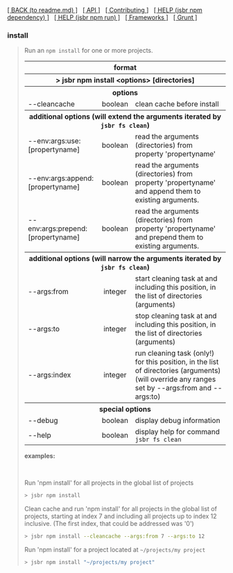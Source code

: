 [[ BACK (to readme.md) ]](../README.md) &nbsp; [[ API ]](api.index.md) &nbsp;
[[ Contributing ]](contributing.md) &nbsp;
[[ HELP (jsbr npm dependency) ]](npm.dependency.md) &nbsp;
[[ HELP (jsbr npm run) ]](npm.run.md) &nbsp;
[[ Frameworks ]](frameworks.md) &nbsp; [[ Grunt ]](grunt.md)

### install ###
<blockquote>
  <p>Run an <code>npm install</code> for one or more projects.</p>

  <table border=0 width=100%>
    <tr><th colspan="3"><b>format</b></th></tr>
    <tr><th colspan="3">&gt; jsbr npm install &lt;options&gt; [directories]</th></tr>
    <tr><th colspan="3"><b>options</b></th></tr>
    <tr><td>--cleancache</td>
        <td style="text-align:center">boolean</td>
        <td>clean cache before install</td>
        </tr>
    <tr><th colspan="3"><b>additional options</b> (will extend the arguments iterated by <code>jsbr fs clean</code>)</th></tr>
    <tr><td>--env:args:use:[propertyname]</td>
        <td style="text-align:center">boolean</td>
        <td>read the arguments (directories) from property 'propertyname'</td>
        </tr>
    <tr><td>--env:args:append:[propertyname]</td>
        <td style="text-align:center">boolean</td>
        <td>read the arguments (directories) from property 'propertyname' and append them to existing arguments.</td>
        </tr>
    <tr><td>--env:args:prepend:[propertyname]</td>
        <td style="text-align:center">boolean</td>
        <td>read the arguments (directories) from property 'propertyname' and prepend them to existing arguments.</td>
        </tr>
    <tr><th colspan="3"><b>additional options</b> (will narrow the arguments iterated by <code>jsbr fs clean</code>)</th></tr>
    <tr><td>--args:from</td>
        <td style="text-align:center">integer</td>
        <td>start cleaning task at and including this position, in the list of directories (arguments)</td>
        </tr>
    <tr><td>--args:to</td>
        <td style="text-align:center">integer</td>
        <td>stop cleaning task at and including this position, in the list of directories (arguments)</td>
        </tr>
    <tr><td>--args:index</td>
        <td style="text-align:center">integer</td>
        <td>run cleaning task (only!) for this position, in the list of directories (arguments)<br />
            (will override any ranges set by --args:from and --args:to)</td>
        </tr>
    <tr><th colspan="3"><b>special options</b></th></tr>
    <tr><td>--debug</td>
        <td style="text-align:center">boolean</td>
        <td>display debug information</td>
        </tr>
    <tr><td>--help</td>
        <td style="text-align:center">boolean</td>
        <td>display help for command <code>jsbr fs clean</code></td>
        </tr>
  </table>      

  <p><b>examples:</b></p>
  <br />

  <p>
    Run 'npm install' for all projects in the global list of projects

  ```bash
  > jsbr npm install
  ```
  </p>
  <p>
    Clean cache and run 'npm install' for all projects in the global list of
    projects, starting at index 7 and including all projects up to index 12
    inclusive. (The first index, that could be addressed was '0')

  ```bash
  > jsbr npm install --cleancache --args:from 7 --args:to 12
  ```
  </p>
  <p>
    Run 'npm install' for a project located at <code>~/projects/my project</code>

  ```bash
  > jsbr npm install "~/projects/my project"
  ```
  </p>
</blockquote>
